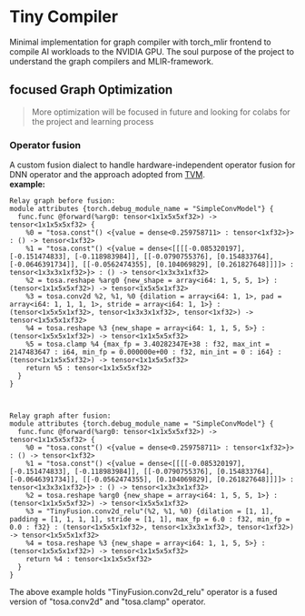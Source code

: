 # Tiny Compiler 
Minimal implementation for graph compiler with torch_mlir frontend to compile AI workloads to the NVIDIA GPU. The soul purpose of the project to understand the graph compilers and MLIR-framework. 

## focused Graph Optimization 
> More optimization will be focused in future and looking for colabs for the project and learning process

<h3>Operator fusion</h3>

A custom fusion dialect to handle hardware-independent operator fusion 
for DNN operator and the approach adopted from [TVM](https://layman-n-ish.github.io/pdfs/TVM_Review_Report.pdf).\
<b>example:</b>

```
Relay graph before fusion:
module attributes {torch.debug_module_name = "SimpleConvModel"} {
  func.func @forward(%arg0: tensor<1x1x5x5xf32>) -> tensor<1x1x5x5xf32> {
    %0 = "tosa.const"() <{value = dense<0.259758711> : tensor<1xf32>}> : () -> tensor<1xf32>
    %1 = "tosa.const"() <{value = dense<[[[[-0.085320197], [-0.151474833], [-0.118983984]], [[-0.0790755376], [0.154833764], [-0.0646391734]], [[-0.0562474355], [0.104069829], [0.261827648]]]]> : tensor<1x3x3x1xf32>}> : () -> tensor<1x3x3x1xf32>
    %2 = tosa.reshape %arg0 {new_shape = array<i64: 1, 5, 5, 1>} : (tensor<1x1x5x5xf32>) -> tensor<1x5x5x1xf32>
    %3 = tosa.conv2d %2, %1, %0 {dilation = array<i64: 1, 1>, pad = array<i64: 1, 1, 1, 1>, stride = array<i64: 1, 1>} : (tensor<1x5x5x1xf32>, tensor<1x3x3x1xf32>, tensor<1xf32>) -> tensor<1x5x5x1xf32>
    %4 = tosa.reshape %3 {new_shape = array<i64: 1, 1, 5, 5>} : (tensor<1x5x5x1xf32>) -> tensor<1x1x5x5xf32>
    %5 = tosa.clamp %4 {max_fp = 3.40282347E+38 : f32, max_int = 2147483647 : i64, min_fp = 0.000000e+00 : f32, min_int = 0 : i64} : (tensor<1x1x5x5xf32>) -> tensor<1x1x5x5xf32>
    return %5 : tensor<1x1x5x5xf32>
  }
}



Relay graph after fusion:
module attributes {torch.debug_module_name = "SimpleConvModel"} {
  func.func @forward(%arg0: tensor<1x1x5x5xf32>) -> tensor<1x1x5x5xf32> {
    %0 = "tosa.const"() <{value = dense<0.259758711> : tensor<1xf32>}> : () -> tensor<1xf32>
    %1 = "tosa.const"() <{value = dense<[[[[-0.085320197], [-0.151474833], [-0.118983984]], [[-0.0790755376], [0.154833764], [-0.0646391734]], [[-0.0562474355], [0.104069829], [0.261827648]]]]> : tensor<1x3x3x1xf32>}> : () -> tensor<1x3x3x1xf32>
    %2 = tosa.reshape %arg0 {new_shape = array<i64: 1, 5, 5, 1>} : (tensor<1x1x5x5xf32>) -> tensor<1x5x5x1xf32>
    %3 = "TinyFusion.conv2d_relu"(%2, %1, %0) {dilation = [1, 1], padding = [1, 1, 1, 1], stride = [1, 1], max_fp = 6.0 : f32, min_fp = 0.0 : f32} : (tensor<1x5x5x1xf32>, tensor<1x3x3x1xf32>, tensor<1xf32>) -> tensor<1x5x5x1xf32>
    %4 = tosa.reshape %3 {new_shape = array<i64: 1, 1, 5, 5>} : (tensor<1x5x5x1xf32>) -> tensor<1x1x5x5xf32>
    return %4 : tensor<1x1x5x5xf32>
  }
}

```
The above example holds "TinyFusion.conv2d_relu" operator is a fused version of "tosa.conv2d" and "tosa.clamp" operator. 



